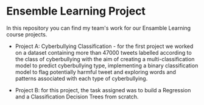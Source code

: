 # Ensemble Learning Project

In this repository you can find my team's work for our Ensamble Learning course projects. 
* Project A: Cyberbullying Classification - for the first project we worked on a dataset containing more than 47000 tweets labelled according to the class of cyberbullying with the aim of creating a multi-classification model to predict cyberbullying type, implementing a binary classification model to flag potentially harmful tweet and exploring words and patterns associated with each type of cyberbullying.

* Project B: for this project, the task assigned was to build a Regression and a Classification Decision Trees from scratch.
